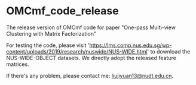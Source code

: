 # OMCmf_code_release
The release version of  OMCmf code for paper "One-pass Multi-view Clustering with Matrix Factorization"

For testing the code, please visit 'https://lms.comp.nus.edu.sg/wp-content/uploads/2019/research/nuswide/NUS-WIDE.html' to download the NUS-WIDE-OBJECT datasets. 
We directly adopt the released feature matrices.

If there's any problem, please contact me: liujiyuan13@nudt.edu.cn.